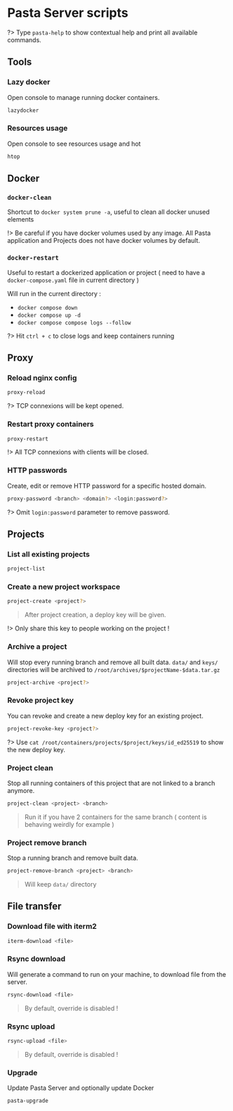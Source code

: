 # Pasta Server scripts


?> Type `pasta-help` to show contextual help and print all available commands.

## Tools

### Lazy docker

Open console to manage running docker containers.

```bash
lazydocker
```

### Resources usage

Open console to see resources usage and hot

```bash
htop
```

## Docker

### `docker-clean`

Shortcut to `docker system prune -a`, useful to clean all docker unused elements

!> Be careful if you have docker volumes used by any image. All Pasta application and Projects does not have docker volumes by default.

### `docker-restart`

Useful to restart a dockerized application or project ( need to have a `docker-compose.yaml` file in current directory )

Will run in the current directory :
- `docker compose down`
- `docker compose up -d`
- `docker compose compose logs --follow`

?> Hit `ctrl + c` to close logs and keep containers running


## Proxy

### Reload nginx config
```bash
proxy-reload
```

?> TCP connexions will be kept opened.

### Restart proxy containers

```bash
proxy-restart
```

!> All TCP connexions with clients will be closed.

### HTTP passwords

Create, edit or remove HTTP password for a specific hosted domain.

```bash
proxy-password <branch> <domain?> <login:password?>
```

?> Omit `login:password` parameter to remove password.


## Projects

### List all existing projects

```bash
project-list
```

### Create a new project workspace

```bash
project-create <project?>
```

> After project creation, a deploy key will be given.

!> Only share this key to people working on the project ! 

### Archive a project

Will stop every running branch and remove all built data.
`data/` and `keys/` directories will be archived to `/root/archives/$projectName-$data.tar.gz` 

```bash
project-archive <project?>
```

### Revoke project key

You can revoke and create a new deploy key for an existing project.

```bash
project-revoke-key <project?>
```

?> Use `cat /root/containers/projects/$project/keys/id_ed25519` to show the new deploy key.

### Project clean

Stop all running containers of this project that are not linked to a branch anymore.

```bash
project-clean <project> <branch>
```

> Run it if you have 2 containers for the same branch ( content is behaving weirdly for example )

### Project remove branch 

Stop a running branch and remove built data.

```bash
project-remove-branch <project> <branch>
```

> Will keep `data/` directory


## File transfer

### Download file with iterm2

```bash
iterm-download <file>
```

### Rsync download

Will generate a command to run on your machine, to download file from the server.

```bash
rsync-download <file>
```

> By default, override is disabled !

### Rsync upload


```bash
rsync-upload <file>
```

> By default, override is disabled !

### Upgrade

Update Pasta Server and optionally update Docker

```bash
pasta-upgrade
```
